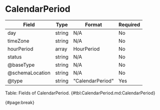 <!--
    ATTENTION: This file was generated via gradle!
               Do NOT manually edit this file! Any such changes will be overwritten!
-->

# CalendarPeriod

| Field | Type | Format | Required |
| ------- | ------- | ------- | --- |
| day | string | N/A | No |
| timeZone | string | N/A | No |
| hourPeriod | array | HourPeriod | No |
| status | string | N/A | No |
| @baseType | string | N/A | No |
| @schemaLocation | string | N/A | No |
| @type | string | "CalendarPeriod" | Yes |

Table: Fields of CalendarPeriod. {#tbl:CalendarPeriod.md:CalendarPeriod}

{#page:break}
